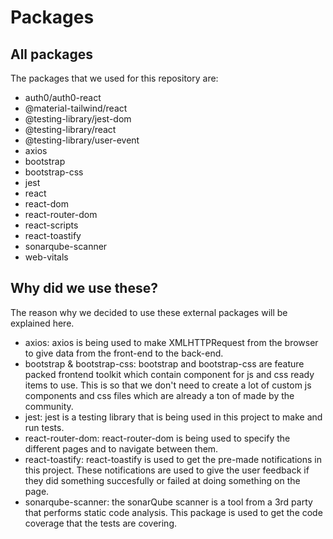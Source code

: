 # Packages

## All packages
The packages that we used for this repository are:
- auth0/auth0-react
- @material-tailwind/react
- @testing-library/jest-dom
- @testing-library/react
- @testing-library/user-event
- axios
- bootstrap
- bootstrap-css
- jest
- react
- react-dom
- react-router-dom
- react-scripts
- react-toastify
- sonarqube-scanner
- web-vitals


## Why did we use these?
The reason why we decided to use these external packages will be explained here.
- axios: axios is being used to make XMLHTTPRequest from the browser to give data from the front-end to the back-end.
- bootstrap & bootstrap-css: bootstrap and bootstrap-css are feature packed frontend toolkit which contain component for js and css ready items to use. This is so that we don't need to create a lot of custom js components and css files which are already a ton of made by the community.
- jest: jest is a testing library that is being used in this project to make and run tests.
- react-router-dom: react-router-dom is being used to specify the different pages and to navigate between them.
- react-toastify: react-toastify is used to get the pre-made notifications in this project. These notifications are used to give the user feedback if they did something succesfully or failed at doing something on the page.
- sonarqube-scanner: the sonarQube scanner is a tool from a 3rd party that performs static code analysis. This package is used to get the code coverage that the tests are covering.
